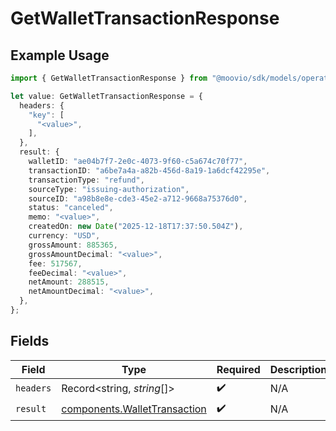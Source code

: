 # GetWalletTransactionResponse

## Example Usage

```typescript
import { GetWalletTransactionResponse } from "@moovio/sdk/models/operations";

let value: GetWalletTransactionResponse = {
  headers: {
    "key": [
      "<value>",
    ],
  },
  result: {
    walletID: "ae04b7f7-2e0c-4073-9f60-c5a674c70f77",
    transactionID: "a6be7a4a-a82b-456d-8a19-1a6dcf42295e",
    transactionType: "refund",
    sourceType: "issuing-authorization",
    sourceID: "a98b8e8e-cde3-45e2-a712-9668a75376d0",
    status: "canceled",
    memo: "<value>",
    createdOn: new Date("2025-12-18T17:37:50.504Z"),
    currency: "USD",
    grossAmount: 885365,
    grossAmountDecimal: "<value>",
    fee: 517567,
    feeDecimal: "<value>",
    netAmount: 288515,
    netAmountDecimal: "<value>",
  },
};
```

## Fields

| Field                                                                        | Type                                                                         | Required                                                                     | Description                                                                  |
| ---------------------------------------------------------------------------- | ---------------------------------------------------------------------------- | ---------------------------------------------------------------------------- | ---------------------------------------------------------------------------- |
| `headers`                                                                    | Record<string, *string*[]>                                                   | :heavy_check_mark:                                                           | N/A                                                                          |
| `result`                                                                     | [components.WalletTransaction](../../models/components/wallettransaction.md) | :heavy_check_mark:                                                           | N/A                                                                          |